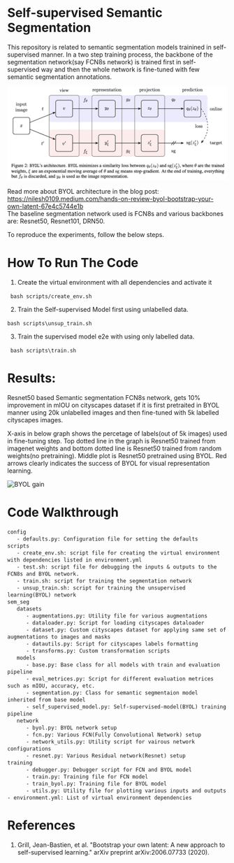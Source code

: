 # Self-supervised Semantic Segmentation 
This repository is related to semantic segmentation models trainined in
self-supervised manner. In a two step training process, the backbone
of the segmentation network(say FCN8s network) is trained first
in self-supervised way and then the whole network is fine-tuned
with few semantic segmentation annotations.

![BYOL](https://github.com/nilesh0109/self-supervised-sem-seg/blob/master/byol.png)

Read more about BYOL architecture in the blog post: https://nilesh0109.medium.com/hands-on-review-byol-bootstrap-your-own-latent-67e4c5744e1b <br>
The baseline segmentation network used is FCN8s and various backbones are: Resnet50, Resnet101, DRN50.

To reproduce the experiments, follow the below steps.

# How To Run The Code
1. Create the virtual environment with all dependencies and activate it

``` bash scripts/create_env.sh```
   
2. Train the Self-supervised Model first using unlabelled data.

``` bash scripts\unsup_train.sh ```
   
3. Train the supervised model e2e with using only labelled
data.

``` bash scripts\train.sh```

# Results:
Resnet50 based Semantic segmentation FCN8s network, gets 10% improvement in mIOU on cityscapes dataset if it is first pretraited in BYOL manner using 20k unlabelled images and then fine-tuned with 5k labelled cityscapes images.

X-axis in below graph shows the percetage of labels(out of 5k images) used in fine-tuning step. Top dotted line in the graph is Resnet50 trained from imagenet weights and bottom dotted line is Resnet50 trained from random weights(no pretraining). Middle plot is Resnet50 pretrained using BYOL. Red arrows clearly indicates the success of BYOL for visual representation learning.

![BYOL gain](https://github.com/nilesh0109/self-supervised-sem-seg/blob/master/byol_gain.png)


# Code Walkthrough
```
config
   - defaults.py: Configuration file for setting the defaults
scripts
   - create_env.sh: script file for creating the virtual environment with dependencies listed in environment.yml
   - test.sh: script file for debugging the inputs & outputs to the FCN8s and BYOL network.
   - train.sh: script for training the segmentation network
   - unsup_train.sh: script for training the unsupervised learning(BYOL) network
sem_seg
   datasets
      - augmentations.py: Utility file for various augmentations
      - dataloader.py: Script for loading cityscapes dataloader
      - dataset.py: Custom cityscapes dataset for applying same set of augmentations to images and masks
      - datautils.py: Script for cityscapes labels formatting
      - transforms.py: Custom transformation scripts
   models
      - base.py: Base class for all models with train and evaluation pipeline
      - eval_metrices.py: Script for different evaluation metrices such as mIOU, accuracy, etc.
      - segmentation.py: Class for semantic segmentaion model inherited from base model
      - self_supervised_model.py: Self-supervised-model(BYOL) training pipeline 
   network
      - byol.py: BYOL network setup
      - fcn.py: Various FCN(Fully Convolutional Network) setup
      - network_utils.py: Utility script for vairous network configurations
      - resnet.py: Various Residual network(Resnet) setup
training
      - debugger.py: Debugger script for FCN and BYOL model
      - train.py: Training file for FCN model
      - train_byol.py: Training file for BYOL model
      - utils.py: Utility file for plotting various inputs and outputs 
- environment.yml: List of virtual environment dependencies
```
# References
1. Grill, Jean-Bastien, et al. "Bootstrap your own latent: A new approach to self-supervised learning." arXiv preprint arXiv:2006.07733 (2020).
